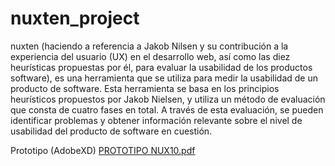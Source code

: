 # nuxten_project
nuxten (haciendo a referencia a Jakob Nilsen y su contribución a la experiencia del usuario (UX) en el desarrollo web, así como las diez heurísticas propuestas por él, para evaluar la usabilidad de los productos software), es una herramienta que se utiliza para medir la usabilidad de un producto de software. Esta herramienta se basa en los principios heurísticos propuestos por Jakob Nielsen, y utiliza un método de evaluación que consta de cuatro fases en total. A través de esta evaluación, se pueden identificar problemas y obtener información relevante sobre el nivel de usabilidad del producto de software en cuestión.

Prototipo (AdobeXD)
[PROTOTIPO NUX10.pdf](https://github.com/Cesar001-co/nuxten_project/files/12823202/PROTOTIPO.NUX10.pdf)
